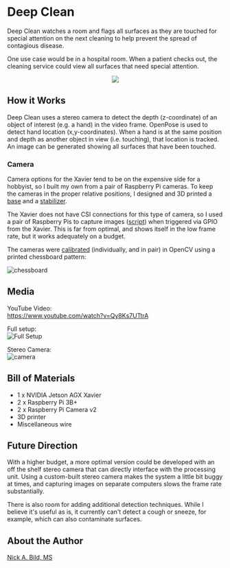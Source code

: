 # Deep Clean

Deep Clean watches a room and flags all surfaces as they are touched for special attention on the next cleaning to help prevent the spread of contagious disease.

One use case would be in a hospital room.  When a patient checks out, the cleaning service could view all surfaces that need special attention.

<p align="center">
<img src="https://raw.githubusercontent.com/nickbild/deepclean/master/media/teaser.gif">
</p>

## How it Works

Deep Clean uses a stereo camera to detect the depth (z-coordinate) of an object of interest (e.g. a hand) in the video frame.  OpenPose is used to detect hand location (x,y-coordinates).  When a hand is at the same position and depth as another object in view (i.e. touching), that location is tracked.  An image can be generated showing all surfaces that have been touched.

### Camera

Camera options for the Xavier tend to be on the expensive side for a hobbyist, so I built my own from a pair of Raspberry Pi cameras.  To keep the cameras in the proper relative positions, I designed and 3D printed a [base](https://github.com/nickbild/deepclean/blob/master/3d_models/stero_cam_base.stl) and a [stabilizer](https://github.com/nickbild/deepclean/blob/master/3d_models/stereo_stabilizer.stl).

The Xavier does not have CSI connections for this type of camera, so I used a pair of Raspberry Pis to capture images ([script](https://github.com/nickbild/deepclean/blob/master/remote_cam.py)) when triggered via GPIO from the Xavier.  This is far from optimal, and shows itself in the low frame rate, but it works adequately on a budget.

The cameras were [calibrated](https://github.com/nickbild/deepclean/blob/master/camera_calibration/stereo_calibration.py) (individually, and in pair) in OpenCV using a printed chessboard pattern:

![chessboard](https://raw.githubusercontent.com/nickbild/deepclean/master/camera_calibration/img/good/pi1_3_good.jpg)

## Media

YouTube Video:  
https://www.youtube.com/watch?v=Qy8Ks7UTtrA

Full setup:  
![Full Setup](https://raw.githubusercontent.com/nickbild/deepclean/master/media/full_setup_sm.jpg)

Stereo Camera:  
![camera](https://raw.githubusercontent.com/nickbild/deepclean/master/media/cameras_sm.jpg)

## Bill of Materials

- 1 x NVIDIA Jetson AGX Xavier
- 2 x Raspberry Pi 3B+
- 2 x Raspberry Pi Camera v2
- 3D printer
- Miscellaneous wire

## Future Direction

With a higher budget, a more optimal version could be developed with an off the shelf stereo camera that can directly interface with the processing unit.  Using a custom-built stereo camera makes the system a little bit buggy at times, and capturing images on separate computers slows the frame rate substantially.

There is also room for adding additional detection techniques.  While I believe it's useful as is, it currently can't detect a cough or sneeze, for example, which can also contaminate surfaces.

## About the Author

[Nick A. Bild, MS](https://nickbild79.firebaseapp.com/#!/)
